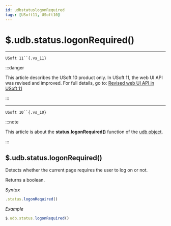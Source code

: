 ```yaml
---
id: udbstatuslogonRequired
tags: [USoft11, USoft10]
---
```

# $.udb.status.logonRequired()



----

`USoft 11``{.vs_11}`


:::danger

This article describes the USoft 10 product only.
In USoft 11, the web UI API was revised and improved. For full details, go to:
[Revised web UI API in USoft 11](/docs/Web_and_app_UIs/UDB_udb/Revised_web_UI_API_in_USoft_11.md)

:::

----

`USoft 10``{.vs_10}`


:::note

This article is about the **status.logonRequired()** function of the [udb object](/docs/Web_and_app_UIs/UDB_udb).

:::

## **$.udb.status.logonRequired()**

Detects whether the current page requires the user to log on or not.

Returns a boolean.

*Syntax*

```js
.status.logonRequired()
```

*Example*

```js
$.udb.status.logonRequired()
```

 